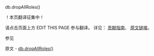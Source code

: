  db.dropAllRoles()

 ！本页翻译征集中！

请点击页面上方 EDIT THIS PAGE 参与翻译。
详见：
[贡献指南]( https://github.com/whaleal/MongoDB-Manual-zh/blob/master/CONTRIBUTING.md )、
[原文链接](  https://docs.mongodb.com/manual/reference/method/db.dropAllRoles/  )。

 参见

原文 - [db.dropAllRoles()]( https://docs.mongodb.com/manual/reference/method/db.dropAllRoles/ )

